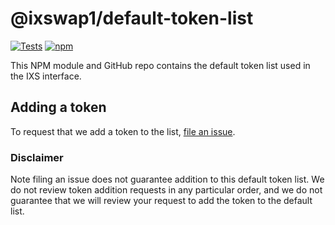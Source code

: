 # @ixswap1/default-token-list

[![Tests](https://github.com/IXS/token-lists/workflows/Tests/badge.svg)](https://github.com/IXS/default-token-list/actions?query=workflow%3ATests)
[![npm](https://img.shields.io/npm/v/@ixswap1/default-token-list)](https://unpkg.com/@ixswap1/default-token-list@latest/)

This NPM module and GitHub repo contains the default token list used in the IXS interface.

## Adding a token

To request that we add a token to the list, 
[file an issue](https://github.com/IXS/default-token-list/issues/new?assignees=&labels=token+request&template=token-request.md&title=Add+%7BTOKEN_SYMBOL%7D%3A+%7BTOKEN_NAME%7D).

### Disclaimer

Note filing an issue does not guarantee addition to this default token list.
We do not review token addition requests in any particular order, and we do not
guarantee that we will review your request to add the token to the default list.

